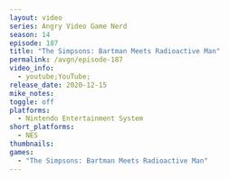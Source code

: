 ```yaml
---
layout: video
series: Angry Video Game Nerd
season: 14
episode: 187
title: "The Simpsons: Bartman Meets Radioactive Man"
permalink: /avgn/episode-187
video_info:
  - youtube;YouTube;
release_date: 2020-12-15
mike_notes:
toggle: off
platforms: 
  - Nintendo Entertainment System
short_platforms:
  - NES
thumbnails: 
games: 
  - "The Simpsons: Bartman Meets Radioactive Man"
---
```


